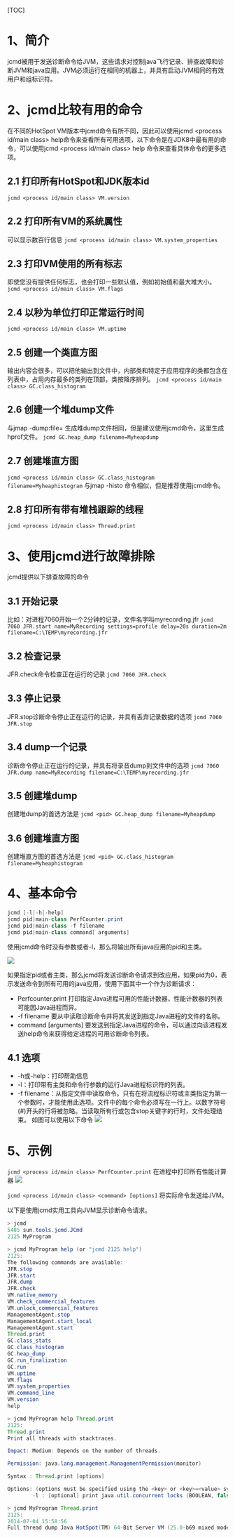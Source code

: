 [TOC]

# 1、简介
jcmd被用于发送诊断命令给JVM，这些请求对控制java飞行记录、排查故障和诊断JVM和java应用。JVM必须运行在相同的机器上，并具有启动JVM相同的有效用户和组标识符。

# 2、jcmd比较有用的命令
在不同的HotSpot VM版本中jcmd命令有所不同，因此可以使用jcmd <process id/main class> help命令来查看所有可用选项，以下命令是在JDK8中最有用的命令，可以使用jcmd <process id/main class> help <command>命令来查看具体命令的更多选项。

## 2.1 打印所有HotSpot和JDK版本id
`jcmd <process id/main class> VM.version`
## 2.2 打印所有VM的系统属性
可以显示数百行信息
`jcmd <process id/main class> VM.system_properties`
## 2.3 打印VM使用的所有标志
即使您没有提供任何标志，也会打印一些默认值，例如初始值和最大堆大小。
`jcmd <process id/main class> VM.flags`
## 2.4 以秒为单位打印正常运行时间
`jcmd <process id/main class> VM.uptime`
## 2.5 创建一个类直方图
输出内容会很多，可以把他输出到文件中，内部类和特定于应用程序的类都包含在列表中，占用内存最多的类列在顶部，类按降序排列。
`jcmd <process id/main class> GC.class_histogram`
## 2.6 创建一个堆dump文件
与jmap -dump:file=<file> <pid>生成堆dump文件相同，但是建议使用jcmd命令，这里生成hprof文件。
`jcmd GC.heap_dump filename=Myheapdump`

## 2.7 创建堆直方图
`jcmd <process id/main class> GC.class_histogram filename=Myheaphistogram`
与jmap -histo <pid>命令相似，但是推荐使用jcmd命令。

## 2.8 打印所有带有堆栈跟踪的线程
`jcmd <process id/main class> Thread.print`


# 3、使用jcmd进行故障排除
jcmd提供以下排查故障的命令

## 3.1 开始记录
比如：对进程7060开始一个2分钟的记录，文件名字叫myrecording.jfr
`jcmd 7060 JFR.start name=MyRecording settings=profile delay=20s duration=2m filename=C:\TEMP\myrecording.jfr`
## 3.2 检查记录
JFR.check命令检查正在运行的记录
`jcmd 7060 JFR.check`
## 3.3 停止记录
JFR.stop诊断命令停止正在运行的记录，并具有丢弃记录数据的选项
`jcmd 7060 JFR.stop`
## 3.4 dump一个记录
诊断命令停止正在运行的记录，并具有将录音dump到文件中的选项
`jcmd 7060 JFR.dump name=MyRecording filename=C:\TEMP\myrecording.jfr`
## 3.5 创建堆dump
创建堆dump的首选方法是
`jcmd <pid> GC.heap_dump filename=Myheapdump`
## 3.6 创建堆直方图
创建堆直方图的首选方法是
`jcmd <pid> GC.class_histogram filename=Myheaphistogram`
# 4、基本命令
```java
jcmd [-l|-h|-help]
jcmd pid|main-class PerfCounter.print
jcmd pid|main-class -f filename
jcmd pid|main-class command[ arguments]
```
使用jcmd命令时没有参数或者-l，那么将输出所有java应用的pid和主类。

![](https://img.hacpai.com/file/2019/11/image-e5d09bd1.png?imageView2/2/w/768/format/jpg/interlace/1/q/100)

如果指定pid或者主类，那么jcmd将发送诊断命令请求到改应用，如果pid为0，表示发送命令到所有可用的java应用，使用下面其中一个作为诊断请求：
- Perfcounter.print
打印指定Java进程可用的性能计数器，性能计数器的列表可能因Java进程而异。
- -f filename
要从中读取诊断命令并将其发送到指定Java进程的文件的名称。
- command [arguments]
要发送到指定Java进程的命令，可以通过向该进程发送help命令来获得给定进程的可用诊断命令列表。

## 4.1 选项
- -h或-help：打印帮助信息
- -l：打印带有主类和命令行参数的运行Java进程标识符的列表。
- -f filename：从指定文件中读取命令。只有在将流程标识符或主类指定为第一个参数时，才能使用此选项。文件中的每个命令必须写在一行上。以数字符号(#)开头的行将被忽略。当读取所有行或包含stop关键字的行时，文件处理结束。
如图可以使用以下命令
![](https://img.hacpai.com/file/2019/11/image-3c55ab69.png?imageView2/2/w/768/format/jpg/interlace/1/q/100)

# 5、示例
`jcmd <process id/main class> PerfCounter.print`
在进程中打印所有性能计算器
![](https://img.hacpai.com/file/2019/11/image-80dd6a8c.png?imageView2/2/w/768/format/jpg/interlace/1/q/100)

`jcmd <process id/main class> <command> [options]`
将实际命令发送给JVM。

以下是使用jcmd实用工具向JVM显示诊断命令请求。
```java
> jcmd
5485 sun.tools.jcmd.JCmd
2125 MyProgram

> jcmd MyProgram help (or "jcmd 2125 help")
2125:
The following commands are available:
JFR.stop
JFR.start
JFR.dump
JFR.check
VM.native_memory
VM.check_commercial_features
VM.unlock_commercial_features
ManagementAgent.stop
ManagementAgent.start_local
ManagementAgent.start
Thread.print
GC.class_stats
GC.class_histogram
GC.heap_dump
GC.run_finalization
GC.run
VM.uptime
VM.flags
VM.system_properties
VM.command_line
VM.version
help

> jcmd MyProgram help Thread.print
2125:
Thread.print
Print all threads with stacktraces.

Impact: Medium: Depends on the number of threads.

Permission: java.lang.management.ManagementPermission(monitor)

Syntax : Thread.print [options]

Options: (options must be specified using the <key> or <key>=<value> syntax)
        -l : [optional] print java.util.concurrent locks (BOOLEAN, false)

> jcmd MyProgram Thread.print
2125:
2014-07-04 15:58:56
Full thread dump Java HotSpot(TM) 64-Bit Server VM (25.0-b69 mixed mode):

```